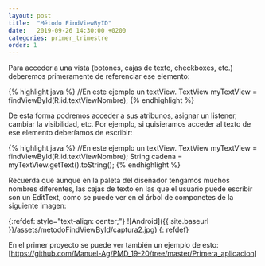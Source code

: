 ```yaml
---
layout: post
title:  "Método FindViewByID"
date:   2019-09-26 14:30:00 +0200
categories: primer_trimestre
order: 1
---
```


Para acceder a una vista (botones, cajas de texto, checkboxes, etc.) deberemos primeramente de referenciar ese elemento:

{% highlight java %}
//En este ejemplo un textView.
TextView myTextView = findViewById(R.id.textViewNombre);
{% endhighlight %}

De esta forma podremos acceder a sus atribunos, asignar un listener, cambiar la visibilidad, etc. Por ejemplo, si quisieramos acceder al texto de ese elemento deberíamos de escribir:

{% highlight java %}
//En este ejemplo un textView.
TextView myTextView = findViewById(R.id.textViewNombre);
String cadena = myTextView.getText().toString();
{% endhighlight %}

Recuerda que aunque en la paleta del diseñador tengamos muchos nombres diferentes, las cajas de texto en las que el usuario puede escribir son un EditText, como se puede ver en el árbol de componetes de la siguiente imagen:

{:refdef: style="text-align: center;"}
![Android]({{ site.baseurl }}/assets/metodoFindViewById/captura2.jpg)
{: refdef}

En el primer proyecto se puede ver también un ejemplo de esto: [https://github.com/Manuel-Ag/PMD_19-20/tree/master/Primera_aplicacion]


[https://github.com/Manuel-Ag/PMD_19-20/tree/master/Primera_aplicacion]: https://github.com/Manuel-Ag/PMD_19-20/tree/master/Primera_aplicacion
